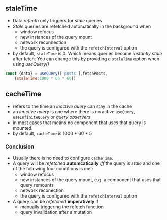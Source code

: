 ## staleTime
- Data *refecth* only triggers for *stale* queries
- *Stale* queries are refetched automatically in the background when
	- window refocus
	- new instances of the query mount
	- network reconnection
	- the query is configured with the `refetchInterval` option
- by default, `staleTime` is 0. Which means queries become *instantly stale* after fetch. You can change this by providing a `staleTime` option when using *useQuery()*
```js
const {data} = useQuery(['posts'],fetchPosts,
	{staleTime:1000 * 60 * 60})
```

## cacheTime
- refers to the time an *inactive query* can stay in the cache
- an *inactive query* is one where there is no active `useQuery`, `useInfiniteQuery` or *query observers*.
- in most cases that means no component that uses that query is mounted.
- by default, `cacheTime` is 1000 * 60 * 5

### Conclusion
- Usually there is no need to configure `cacheTime`. 
- A query will be *refetched* **automcatically** *iff* the query is *stale* and one of the following four conditions is met:
	- window refocus
	- new instances of the query mount, e.g. a component that uses that query remounts
	- network reconection
	- the query is configured with the `refetchInterval` option
- A query can be *refetched* **imperatively** if
	- manually triggering the refetch function
	- query invalidation after a mutation